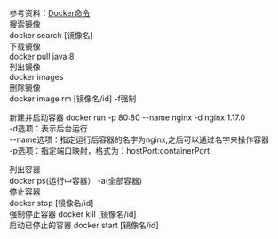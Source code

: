 参考资料：[Docker命令](https://juejin.im/post/5d0781f56fb9a07f014ef6be)  
搜索镜像  
docker search [镜像名]  
下载镜像  
docker pull java:8  
列出镜像  
docker images  
删除镜像  
docker image rm [镜像名/id]     -f强制  

新建并启动容器
docker run -p 80:80 --name nginx -d nginx:1.17.0  
-d选项：表示后台运行  
--name选项：指定运行后容器的名字为nginx,之后可以通过名字来操作容器  
-p选项：指定端口映射，格式为：hostPort:containerPort  

列出容器  
docker ps(运行中容器） -a(全部容器)  
停止容器  
docker stop [镜像名/id]  
强制停止容器
docker kill  [镜像名/id]  
启动已停止的容器
docker start  [镜像名/id]    


